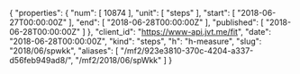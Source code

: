 {
  "properties": {
    "num": [
      10874
    ],
    "unit": [
      "steps"
    ],
    "start": [
      "2018-06-27T00:00:00Z"
    ],
    "end": [
      "2018-06-28T00:00:00Z"
    ],
    "published": [
      "2018-06-28T00:00:00Z"
    ]
  },
  "client_id": "https://www-api.jvt.me/fit",
  "date": "2018-06-28T00:00:00Z",
  "kind": "steps",
  "h": "h-measure",
  "slug": "2018/06/spwkk",
  "aliases": [
    "/mf2/923e3810-370c-4204-a337-d56feb949ad8/",
    "/mf2/2018/06/spWkk"
  ]
}
